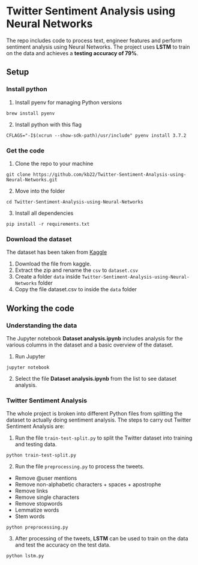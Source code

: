 # Twitter Sentiment Analysis using Neural Networks
The repo includes code to process text, engineer features and perform sentiment analysis using Neural Networks. The project uses **LSTM** to train on the data and achieves a **testing accuracy of 79%**.

## Setup

### Install python
1. Install pyenv for managing Python versions
```
brew install pyenv
```
2. Install python with this flag
```
CFLAGS="-I$(xcrun --show-sdk-path)/usr/include" pyenv install 3.7.2
```

### Get the code
1. Clone the repo to your machine
```
git clone https://github.com/kb22/Twitter-Sentiment-Analysis-using-Neural-Networks.git
```
2. Move into the folder
```
cd Twitter-Sentiment-Analysis-using-Neural-Networks
```
3. Install all dependencies
```
pip install -r requirements.txt
```

### Download the dataset
The dataset has been taken from [Kaggle](https://www.kaggle.com/kazanova/sentiment140)
1. Download the file from kaggle.
2. Extract the zip and rename the `csv` to `dataset.csv`
3. Create a folder `data` inside `Twitter-Sentiment-Analysis-using-Neural-Networks` folder
3. Copy the file dataset.csv to inside the `data` folder

## Working the code

### Understanding the data
The Jupyter notebook **Dataset analysis.ipynb** includes analysis for the various columns in the dataset and a basic overview of the dataset.
1. Run Jupyter
```
jupyter notebook
```
2. Select the file **Dataset analysis.ipynb** from the list to see dataset analysis.

### Twitter Sentiment Analysis
The whole project is broken into different Python files from splitting the dataset to actually doing sentiment analysis. The steps to carry out Twitter Sentiment Analysis are:
1. Run the file `train-test-split.py` to split the Twitter dataset into training and testing data.
```
python train-test-split.py
```
2. Run the file `preprocessing.py` to process the tweets.
- Remove @user mentions
- Remove non-alphabetic characters + spaces + apostrophe
- Remove links
- Remove single characters
- Remove stopwords
- Lemmatize words
- Stem words
```
python preprocessing.py
```
3. After processing of the tweets, **LSTM** can be used to train on the data and test the accuracy on the test data.
```
python lstm.py
```